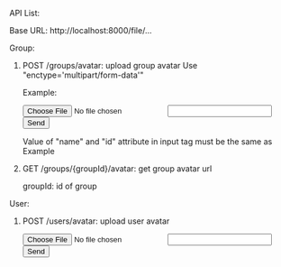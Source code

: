 API List:

Base URL: http://localhost:8000/file/...

Group:

1. POST /groups/avatar: upload group avatar
   Use "enctype='multipart/form-data'"

   Example:
   <form enctype="multipart/form-data" method="post">
       <input type="file" name="groupAvatar" id="groupAvatar">
       <input type="text" name="groupId" id="groupId">
       <button type="submit">Send</button>
   </form>

    Value of "name" and "id" attribute in input tag must be the same as Example

2. GET /groups/{groupId}/avatar: get group avatar url

   groupId: id of group

User:

1. POST /users/avatar: upload user avatar

    <form enctype="multipart/form-data" method="post">
       <input type="file" name="avatar" id="avatar">
       <input type="text" name="username" id="username">
       <button type="submit">Send</button>
   </form>

